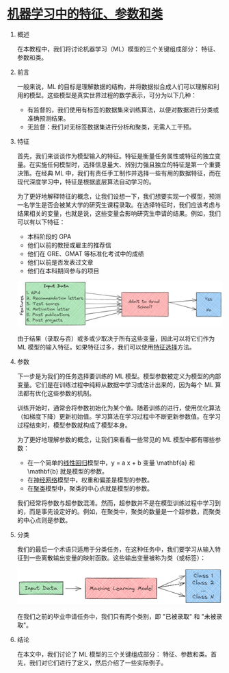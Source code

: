# [机器学习中的特征、参数和类](https://www.baeldung.com/cs/features-parameters-classes-ml)

1. 概述

    在本教程中，我们将讨论机器学习（ML）模型的三个关键组成部分： 特征、参数和类。

2. 前言

    一般来说，ML 的目标是理解数据的结构，并将数据拟合成人们可以理解和利用的模型。这些模型是真实世界过程的数学表示，可分为以下几种：

    - 有监督的，我们使用有标签的数据集来训练算法，以便对数据进行分类或准确预测结果。
    - 无监督：我们对无标签数据集进行分析和聚类，无需人工干预。

3. 特征

    首先，我们来谈谈作为模型输入的特征。特征是衡量任务属性或特征的独立变量。在实施任何模型时，选择信息量大、辨别力强且独立的特征是第一个重要决策。在经典 ML 中，我们有责任手工制作并选择一些有用的数据特征，而在现代深度学习中，特征是根据底层算法自动学习的。

    为了更好地解释特征的概念，让我们设想一下，我们想要实现一个模型，预测一名学生是否会被某大学的研究生课程录取。在选择特征时，我们应该考虑与结果相关的变量，也就是说，这些变量会影响研究生申请的结果。例如，我们可以有以下特征：

    - 本科阶段的 GPA
    - 他们以前的教授或雇主的推荐信
    - 他们在 GRE、GMAT 等标准化考试中的成绩
    - 他们以前是否发表过文章
    - 他们在本科期间参与的项目

    ![cs1](pic/cs1.webp)

    由于结果（录取与否）或多或少取决于所有这些变量，因此可以将它们作为 ML 模型的输入特征。如果特征过多，我们可以使用[特征选择](https://www.baeldung.com/cs/feature-selection-reduction-for-text-classification)方法。

4. 参数

    下一步是为我们的任务选择要训练的 ML 模型。模型参数被定义为模型的内部变量。它们是在训练过程中纯粹从数据中学习或估计出来的，因为每个 ML 算法都有优化这些参数的机制。

    训练开始时，通常会将参数初始化为某个值。随着训练的进行，使用优化算法（如梯度下降）更新初始值。学习算法在学习过程中不断更新参数值。在学习过程结束时，模型参数就构成了模型本身。

    为了更好地理解参数的概念，让我们来看看一些常见的 ML 模型中都有哪些参数：

    - 在一个简单的[线性回归](https://www.baeldung.com/cs/linear-vs-logistic-regression)模型中，y = a x + b 变量 \mathbf{a} 和 \mathbf{b} 就是模型的参数。
    - 在[神经网络](https://en.wikipedia.org/wiki/Artificial_neural_network)模型中，权重和偏差是模型的参数。
    - 在[聚类](https://www.baeldung.com/java-k-means-clustering-algorithm)模型中，聚类的中心点就是模型的参数。

    我们经常将参数与超参数混淆。然而，超参数并不是在模型训练过程中学习到的，而是事先设定好的。例如，在聚类中，聚类的数量是一个超参数，而聚类的中心点则是参数。

5. 分类

    我们的最后一个术语只适用于分类任务，在这种任务中，我们要学习从输入特征到一些离散输出变量的映射函数。这些输出变量被称为类（或标签）：

    ![cs2](pic/cs2.webp)

    在我们之前的毕业申请任务中，我们只有两个类别，即 "已被录取" 和 "未被录取"。

6. 结论

    在本文中，我们讨论了 ML 模型的三个关键组成部分： 特征、参数和类。首先，我们对它们进行了定义，然后介绍了一些实际例子。
